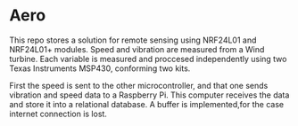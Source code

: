 # Aero
This repo stores a solution for remote sensing using NRF24L01 and NRF24L01+ modules. Speed and vibration are measured from a Wind turbine. Each variable is measured and proccesed independently using two Texas Instruments MSP430, conforming two kits. 

First the speed is sent to the other microcontroller, and that one sends vibration and speed data to a Raspberry Pi. This computer receives the data and store it into a relational database. A buffer is implemented,for the case internet connection is lost.
